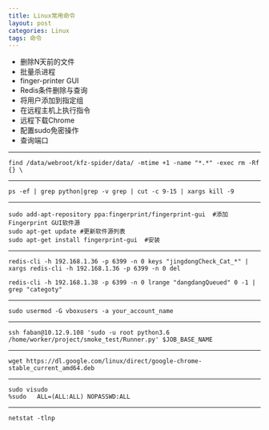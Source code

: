 ```yaml
---
title: Linux常用命令
layout: post
categories: Linux
tags: 命令
---
```

 
 - 删除N天前的文件
 - 批量杀进程
 - finger-printer GUI
 - Redis条件删除与查询
 - 将用户添加到指定组
 - 在远程主机上执行指令
 - 远程下载Chrome
 - 配置sudo免密操作
 - 查询端口

***
	find /data/webroot/kfz-spider/data/ -mtime +1 -name "*.*" -exec rm -Rf {} \

 ***
	ps -ef | grep python|grep -v grep | cut -c 9-15 | xargs kill -9
  
 ***
	sudo add-apt-repository ppa:fingerprint/fingerprint-gui  #添加Fingerprint GUI软件源
	sudo apt-get update #更新软件源列表
	sudo apt-get install fingerprint-gui  #安装
   
   ***
	redis-cli -h 192.168.1.36 -p 6399 -n 0 keys "jingdongCheck_Cat_*" | xargs redis-cli -h 192.168.1.36 -p 6399 -n 0 del
	
	redis-cli -h 192.168.1.38 -p 6399 -n 0 lrange "dangdangQueued" 0 -1 | grep "categoty"

 ***
	sudo usermod -G vboxusers -a your_account_name
	
 ***
	ssh faban@10.12.9.108 'sudo -u root python3.6 /home/worker/project/smoke_test/Runner.py' $JOB_BASE_NAME 
	
 ***
	wget https://dl.google.com/linux/direct/google-chrome-stable_current_amd64.deb
	
 ***
	sudo visudo
	%sudo   ALL=(ALL:ALL) NOPASSWD:ALL

 ***
	netstat -tlnp